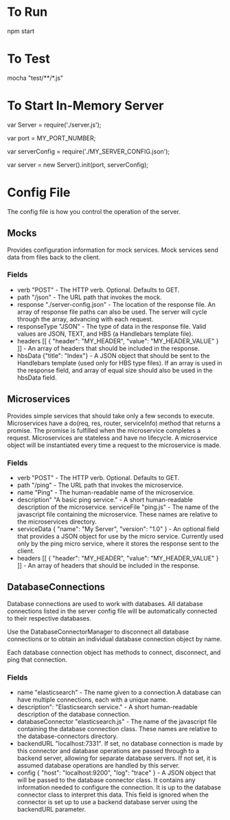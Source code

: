 # To Run 
npm start

# To Test 
mocha "test/**/*.js"

# To Start In-Memory Server 
var Server = require('./server.js');

var port = MY_PORT_NUMBER;

var serverConfig = require('./MY_SERVER_CONFIG.json');

var server = new Server().init(port, serverConfig);

# Config File
The config file is how you control the operation of the server.

## Mocks
Provides configuration information for mock services.
Mock services send data from files back to the client.
### Fields
* verb "POST" - The HTTP verb. Optional. Defaults to GET.
* path "/json" - The URL path that invokes the mock.
* response "./server-config.json" - The location of the response file.
An array of response file paths can also be used. The server will cycle
through the array, advancing with each request.
* responseType "JSON" - The type of data in the response file. Valid values
are JSON, TEXT, and HBS (a Handlebars template file).
* headers [[ { "header": "MY_HEADER", "value": "MY_HEADER_VALUE" } ]] -
An array of headers that should be included in the response.
* hbsData {"title": "Index"} - A JSON object that should be sent to the
Handlebars template (used only for HBS type files). If an array is used
in the response field, and array of equal size should also be used in
the hbsData field.

## Microservices
Provides simple services that should take only a few seconds to execute.
Microservices have a do(req, res, router, serviceInfo) method that
returns a promise.
The promise is fulfilled when the microservice completes a request.
Microservices are stateless and have no lifecycle. A microservice object
 will be
instantiated every time a request to the microservice is made.
### Fields
* verb "POST" - The HTTP verb. Optional. Defaults to GET.
* path "/ping" - The URL path that invokes the microservice.
* name "Ping" - The human-readable name of the microservice.
* description" "A basic ping service." - A short human-readable
 description of the microservice.
serviceFile "ping.js" - The name of the javascript file containing the
microservice. These names are relative to the microservices directory.
* serviceData { "name": "My Server", "version": "1.0" } - An optional
field that provides a JSON object for use by the micro service.
Currently used only by the ping micro service, where it stores the
response sent to the client.
* headers [[ { "header": "MY_HEADER", "value": "MY_HEADER_VALUE" } ]] -
An array of headers that should be included in the response.

## DatabaseConnections
Database connections are used to work with databases. All database
connections listed in the server config file will be automatically
connected to their respective databases.

Use the DatabaseConnectorManager to disconnect all database connections
or to obtain an individual database connection object by name.

Each database connection object has methods to connect, disconnect, and
ping that connection.

### Fields
* name "elasticsearch" - The name given to a connection.A database can
have multiple connections, each with a unique name.
* description": "Elasticsearch service." - A short human-readable
description of the database connection.
* databaseConnector "elasticsearch.js" - The name of the javascript file
containing the database connection class. These names are relative to
the database-connectors directory.
* backendURL "localhost:7331". If set, no database connection is made by
this connector and database operations are passed through to a backend
server, allowing for separate database servers. If not set, it is
assumed database operations are handled by this server.
* config { "host": "localhost:9200", "log": "trace" } - A JSON object
that will be passed to the database connector class. It contains any
information needed to configure the connection. It is up to the
database connector class to interpret this data. This field is ignored
when the connector is set up to use a backend database server using the
backendURL parameter.




